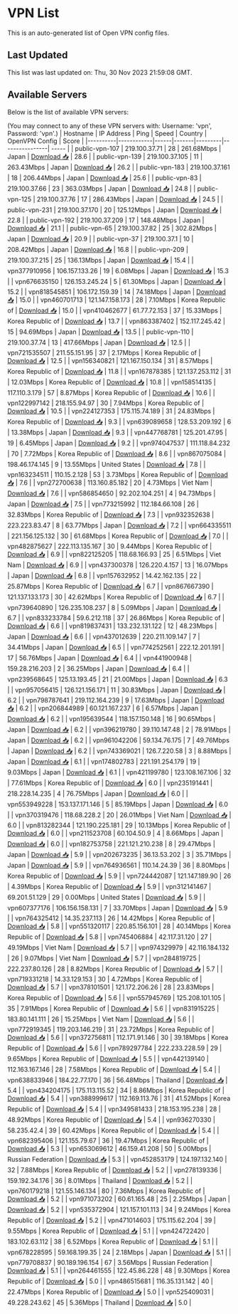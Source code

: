 # VPN List

This is an auto-generated list of Open VPN config files.

## Last Updated

This list was last updated on: Thu, 30 Nov 2023 21:59:08 GMT.

## Available Servers

Below is the list of available VPN servers:

(You may connect to any of these VPN servers with: Username: 'vpn', Password: 'vpn'.)
| Hostname | IP Address | Ping | Speed | Country | OpenVPN Config | Score |
|----------|------------|------|-------|---------|----------------| ----- |
| public-vpn-107 | 219.100.37.71 | 28 | 261.68Mbps | Japan | [Download 📥](./configs/server_0_JP.ovpn) | 28.6 |
| public-vpn-139 | 219.100.37.105 | 11 | 263.43Mbps | Japan | [Download 📥](./configs/server_1_JP.ovpn) | 26.2 |
| public-vpn-183 | 219.100.37.161 | 18 | 206.44Mbps | Japan | [Download 📥](./configs/server_2_JP.ovpn) | 25.6 |
| public-vpn-83 | 219.100.37.66 | 23 | 363.03Mbps | Japan | [Download 📥](./configs/server_3_JP.ovpn) | 24.8 |
| public-vpn-125 | 219.100.37.76 | 17 | 286.43Mbps | Japan | [Download 📥](./configs/server_4_JP.ovpn) | 24.5 |
| public-vpn-231 | 219.100.37.170 | 20 | 125.12Mbps | Japan | [Download 📥](./configs/server_5_JP.ovpn) | 22.8 |
| public-vpn-192 | 219.100.37.209 | 17 | 148.48Mbps | Japan | [Download 📥](./configs/server_6_JP.ovpn) | 21.1 |
| public-vpn-65 | 219.100.37.82 | 25 | 302.82Mbps | Japan | [Download 📥](./configs/server_7_JP.ovpn) | 20.9 |
| public-vpn-37 | 219.100.37.1 | 10 | 208.42Mbps | Japan | [Download 📥](./configs/server_8_JP.ovpn) | 16.8 |
| public-vpn-209 | 219.100.37.215 | 25 | 136.13Mbps | Japan | [Download 📥](./configs/server_9_JP.ovpn) | 15.4 |
| vpn377910956 | 106.157.133.26 | 19 | 6.08Mbps | Japan | [Download 📥](./configs/server_10_JP.ovpn) | 15.3 |
| vpn676635150 | 126.153.245.24 | 5 | 61.30Mbps | Japan | [Download 📥](./configs/server_11_JP.ovpn) | 15.2 |
| vpn818545851 | 106.172.159.39 | 14 | 74.18Mbps | Japan | [Download 📥](./configs/server_12_JP.ovpn) | 15.0 |
| vpn460701713 | 121.147.158.173 | 28 | 7.10Mbps | Korea Republic of | [Download 📥](./configs/server_13_KR.ovpn) | 15.0 |
| vpn410462677 | 61.77.72.153 | 37 | 15.33Mbps | Korea Republic of | [Download 📥](./configs/server_14_KR.ovpn) | 13.7 |
| vpn863387402 | 152.117.245.42 | 15 | 94.69Mbps | Japan | [Download 📥](./configs/server_15_JP.ovpn) | 13.5 |
| public-vpn-110 | 219.100.37.74 | 13 | 417.66Mbps | Japan | [Download 📥](./configs/server_16_JP.ovpn) | 12.5 |
| vpn721535507 | 211.55.151.95 | 37 | 2.17Mbps | Korea Republic of | [Download 📥](./configs/server_17_KR.ovpn) | 12.5 |
| vpn156340821 | 121.167.150.134 | 31 | 8.57Mbps | Korea Republic of | [Download 📥](./configs/server_18_KR.ovpn) | 11.8 |
| vpn167878385 | 121.137.253.112 | 31 | 12.03Mbps | Korea Republic of | [Download 📥](./configs/server_19_KR.ovpn) | 10.8 |
| vpn158514135 | 117.110.3.179 | 57 | 8.87Mbps | Korea Republic of | [Download 📥](./configs/server_20_KR.ovpn) | 10.6 |
| vpn122997142 | 218.155.94.97 | 30 | 7.94Mbps | Korea Republic of | [Download 📥](./configs/server_21_KR.ovpn) | 10.5 |
| vpn224127353 | 175.115.74.189 | 31 | 24.83Mbps | Korea Republic of | [Download 📥](./configs/server_22_KR.ovpn) | 9.3 |
| vpn639089658 | 128.53.209.192 | 6 | 13.38Mbps | Japan | [Download 📥](./configs/server_23_JP.ovpn) | 9.3 |
| vpn447768781 | 125.201.47.95 | 19 | 6.45Mbps | Japan | [Download 📥](./configs/server_24_JP.ovpn) | 9.2 |
| vpn974047537 | 111.118.84.232 | 70 | 7.72Mbps | Korea Republic of | [Download 📥](./configs/server_25_KR.ovpn) | 8.6 |
| vpn867075084 | 198.46.174.145 | 9 | 13.55Mbps | United States | [Download 📥](./configs/server_26_US.ovpn) | 7.8 |
| vpn163234511 | 110.15.2.128 | 53 | 3.73Mbps | Korea Republic of | [Download 📥](./configs/server_27_KR.ovpn) | 7.6 |
| vpn272700638 | 113.160.85.182 | 20 | 4.73Mbps | Viet Nam | [Download 📥](./configs/server_28_VN.ovpn) | 7.6 |
| vpn586854650 | 92.202.104.251 | 4 | 94.73Mbps | Japan | [Download 📥](./configs/server_29_JP.ovpn) | 7.5 |
| vpn773215992 | 112.184.66.108 | 26 | 32.83Mbps | Korea Republic of | [Download 📥](./configs/server_30_KR.ovpn) | 7.3 |
| vpn932352638 | 223.223.83.47 | 8 | 63.77Mbps | Japan | [Download 📥](./configs/server_31_JP.ovpn) | 7.2 |
| vpn664335511 | 221.156.125.132 | 30 | 61.68Mbps | Korea Republic of | [Download 📥](./configs/server_32_KR.ovpn) | 7.0 |
| vpn482875627 | 222.113.135.167 | 30 | 9.44Mbps | Korea Republic of | [Download 📥](./configs/server_33_KR.ovpn) | 6.9 |
| vpn822125205 | 118.68.166.93 | 25 | 6.51Mbps | Viet Nam | [Download 📥](./configs/server_34_VN.ovpn) | 6.9 |
| vpn437300378 | 126.220.4.157 | 13 | 16.07Mbps | Japan | [Download 📥](./configs/server_35_JP.ovpn) | 6.8 |
| vpn157632952 | 14.42.162.135 | 22 | 25.87Mbps | Korea Republic of | [Download 📥](./configs/server_36_KR.ovpn) | 6.7 |
| vpn867667390 | 121.137.133.173 | 30 | 42.62Mbps | Korea Republic of | [Download 📥](./configs/server_37_KR.ovpn) | 6.7 |
| vpn739640890 | 126.235.108.237 | 8 | 5.09Mbps | Japan | [Download 📥](./configs/server_38_JP.ovpn) | 6.7 |
| vpn833233784 | 59.6.212.118 | 37 | 26.86Mbps | Korea Republic of | [Download 📥](./configs/server_39_KR.ovpn) | 6.6 |
| vpn819837431 | 133.232.131.122 | 12 | 48.23Mbps | Japan | [Download 📥](./configs/server_40_JP.ovpn) | 6.6 |
| vpn437012639 | 220.211.109.147 | 7 | 34.41Mbps | Japan | [Download 📥](./configs/server_41_JP.ovpn) | 6.5 |
| vpn774252561 | 222.12.201.191 | 17 | 56.76Mbps | Japan | [Download 📥](./configs/server_42_JP.ovpn) | 6.4 |
| vpn441900948 | 159.28.216.203 | 2 | 36.25Mbps | Japan | [Download 📥](./configs/server_43_JP.ovpn) | 6.4 |
| vpn239568645 | 125.13.193.45 | 21 | 21.00Mbps | Japan | [Download 📥](./configs/server_44_JP.ovpn) | 6.3 |
| vpn957056415 | 126.121.156.171 | 11 | 30.83Mbps | Japan | [Download 📥](./configs/server_45_JP.ovpn) | 6.2 |
| vpn798787641 | 219.112.164.239 | 9 | 17.63Mbps | Japan | [Download 📥](./configs/server_46_JP.ovpn) | 6.2 |
| vpn206844989 | 60.121.167.237 | 6 | 6.57Mbps | Japan | [Download 📥](./configs/server_47_JP.ovpn) | 6.2 |
| vpn195639544 | 118.157.150.148 | 16 | 90.65Mbps | Japan | [Download 📥](./configs/server_48_JP.ovpn) | 6.2 |
| vpn396219780 | 39.110.147.48 | 2 | 78.91Mbps | Japan | [Download 📥](./configs/server_49_JP.ovpn) | 6.2 |
| vpn961042206 | 59.134.76.175 | 7 | 49.76Mbps | Japan | [Download 📥](./configs/server_50_JP.ovpn) | 6.2 |
| vpn743369021 | 126.7.220.58 | 3 | 8.88Mbps | Japan | [Download 📥](./configs/server_51_JP.ovpn) | 6.1 |
| vpn174802783 | 221.191.254.179 | 19 | 9.03Mbps | Japan | [Download 📥](./configs/server_52_JP.ovpn) | 6.1 |
| vpn421199780 | 123.108.167.106 | 32 | 77.61Mbps | Korea Republic of | [Download 📥](./configs/server_53_KR.ovpn) | 6.0 |
| vpn235191441 | 218.228.14.235 | 4 | 76.75Mbps | Japan | [Download 📥](./configs/server_54_JP.ovpn) | 6.0 |
| vpn553949228 | 153.137.171.146 | 5 | 85.19Mbps | Japan | [Download 📥](./configs/server_55_JP.ovpn) | 6.0 |
| vpn370319476 | 118.68.228.2 | 20 | 26.01Mbps | Viet Nam | [Download 📥](./configs/server_56_VN.ovpn) | 6.0 |
| vpn813282344 | 121.190.225.181 | 29 | 10.13Mbps | Korea Republic of | [Download 📥](./configs/server_57_KR.ovpn) | 6.0 |
| vpn211523708 | 60.104.50.9 | 4 | 8.66Mbps | Japan | [Download 📥](./configs/server_58_JP.ovpn) | 6.0 |
| vpn182753758 | 221.121.210.238 | 8 | 29.47Mbps | Japan | [Download 📥](./configs/server_59_JP.ovpn) | 5.9 |
| vpn202673235 | 36.13.53.202 | 3 | 35.71Mbps | Japan | [Download 📥](./configs/server_60_JP.ovpn) | 5.9 |
| vpn764936561 | 110.14.24.39 | 36 | 8.80Mbps | Korea Republic of | [Download 📥](./configs/server_61_KR.ovpn) | 5.9 |
| vpn724442087 | 121.147.189.90 | 26 | 4.39Mbps | Korea Republic of | [Download 📥](./configs/server_62_KR.ovpn) | 5.9 |
| vpn312141467 | 69.201.51.129 | 29 | 0.00Mbps | United States | [Download 📥](./configs/server_63_US.ovpn) | 5.9 |
| vpn607377176 | 106.156.158.131 | 7 | 33.70Mbps | Japan | [Download 📥](./configs/server_64_JP.ovpn) | 5.9 |
| vpn764325412 | 14.35.237.113 | 26 | 14.42Mbps | Korea Republic of | [Download 📥](./configs/server_65_KR.ovpn) | 5.8 |
| vpn551320117 | 220.85.156.101 | 28 | 40.14Mbps | Korea Republic of | [Download 📥](./configs/server_66_KR.ovpn) | 5.8 |
| vpn745406884 | 42.117.31.120 | 27 | 49.19Mbps | Viet Nam | [Download 📥](./configs/server_67_VN.ovpn) | 5.7 |
| vpn974329979 | 42.116.184.132 | 26 | 9.07Mbps | Viet Nam | [Download 📥](./configs/server_68_VN.ovpn) | 5.7 |
| vpn284819725 | 222.237.80.126 | 28 | 8.82Mbps | Korea Republic of | [Download 📥](./configs/server_69_KR.ovpn) | 5.7 |
| vpn719331218 | 14.33.129.153 | 30 | 4.72Mbps | Korea Republic of | [Download 📥](./configs/server_70_KR.ovpn) | 5.7 |
| vpn378101501 | 121.172.206.26 | 28 | 23.83Mbps | Korea Republic of | [Download 📥](./configs/server_71_KR.ovpn) | 5.6 |
| vpn557945769 | 125.208.101.105 | 35 | 7.91Mbps | Korea Republic of | [Download 📥](./configs/server_72_KR.ovpn) | 5.6 |
| vpn831915225 | 183.80.141.111 | 26 | 15.25Mbps | Viet Nam | [Download 📥](./configs/server_73_VN.ovpn) | 5.6 |
| vpn772919345 | 119.203.146.219 | 31 | 23.72Mbps | Korea Republic of | [Download 📥](./configs/server_74_KR.ovpn) | 5.6 |
| vpn372756811 | 112.171.91.146 | 30 | 39.18Mbps | Korea Republic of | [Download 📥](./configs/server_75_KR.ovpn) | 5.6 |
| vpn789297784 | 222.233.228.59 | 29 | 9.65Mbps | Korea Republic of | [Download 📥](./configs/server_76_KR.ovpn) | 5.5 |
| vpn442139140 | 112.163.167.146 | 28 | 7.58Mbps | Korea Republic of | [Download 📥](./configs/server_77_KR.ovpn) | 5.4 |
| vpn638833946 | 184.22.77.170 | 36 | 56.48Mbps | Thailand | [Download 📥](./configs/server_78_TH.ovpn) | 5.4 |
| vpn434204175 | 175.113.115.52 | 34 | 8.86Mbps | Korea Republic of | [Download 📥](./configs/server_79_KR.ovpn) | 5.4 |
| vpn388999617 | 112.169.113.76 | 31 | 41.52Mbps | Korea Republic of | [Download 📥](./configs/server_80_KR.ovpn) | 5.4 |
| vpn349581433 | 218.153.195.238 | 28 | 48.92Mbps | Korea Republic of | [Download 📥](./configs/server_81_KR.ovpn) | 5.4 |
| vpn936270330 | 58.235.42.4 | 39 | 60.42Mbps | Korea Republic of | [Download 📥](./configs/server_82_KR.ovpn) | 5.4 |
| vpn682395406 | 121.155.79.67 | 36 | 19.47Mbps | Korea Republic of | [Download 📥](./configs/server_83_KR.ovpn) | 5.3 |
| vpn653069612 | 46.159.41.208 | 50 | 5.00Mbps | Russian Federation | [Download 📥](./configs/server_84_RU.ovpn) | 5.3 |
| vpn452853179 | 124.197.132.140 | 32 | 7.88Mbps | Korea Republic of | [Download 📥](./configs/server_85_KR.ovpn) | 5.2 |
| vpn278139336 | 159.192.34.176 | 36 | 8.01Mbps | Thailand | [Download 📥](./configs/server_86_TH.ovpn) | 5.2 |
| vpn760179218 | 121.55.146.134 | 80 | 7.36Mbps | Korea Republic of | [Download 📥](./configs/server_87_KR.ovpn) | 5.2 |
| vpn971073202 | 60.61.165.48 | 25 | 2.25Mbps | Japan | [Download 📥](./configs/server_88_JP.ovpn) | 5.2 |
| vpn535372904 | 121.157.101.113 | 34 | 9.24Mbps | Korea Republic of | [Download 📥](./configs/server_89_KR.ovpn) | 5.2 |
| vpn471014603 | 175.115.62.204 | 39 | 9.55Mbps | Korea Republic of | [Download 📥](./configs/server_90_KR.ovpn) | 5.1 |
| vpn424722420 | 183.102.63.112 | 38 | 6.52Mbps | Korea Republic of | [Download 📥](./configs/server_91_KR.ovpn) | 5.1 |
| vpn678228595 | 59.168.199.35 | 24 | 2.18Mbps | Japan | [Download 📥](./configs/server_92_JP.ovpn) | 5.1 |
| vpn779708837 | 90.189.196.154 | 67 | 3.56Mbps | Russian Federation | [Download 📥](./configs/server_93_RU.ovpn) | 5.1 |
| vpn264461555 | 122.45.86.228 | 48 | 9.30Mbps | Korea Republic of | [Download 📥](./configs/server_94_KR.ovpn) | 5.0 |
| vpn486515681 | 116.35.131.142 | 40 | 22.47Mbps | Korea Republic of | [Download 📥](./configs/server_95_KR.ovpn) | 5.0 |
| vpn525409031 | 49.228.243.62 | 45 | 5.36Mbps | Thailand | [Download 📥](./configs/server_96_TH.ovpn) | 5.0 |
